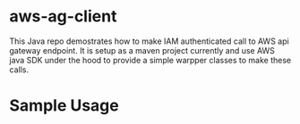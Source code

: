 # aws-ag-client

This Java repo demostrates how to make IAM authenticated call to AWS api gateway endpoint. It is setup as a maven project currently and use AWS java SDK 
under the hood to provide a simple warpper classes to make these calls. 

# Sample Usage

 